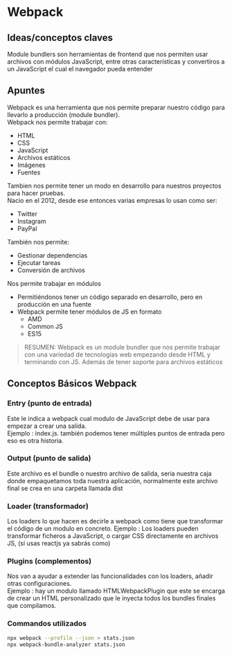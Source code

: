 # Webpack

## Ideas/conceptos claves

Module bundlers son herramientas de frontend que nos permiten usar archivos con módulos JavaScript, entre otras características y convertiros a un JavaScript el cual el navegador pueda entender

## Apuntes

Webpack es una herramienta que nos permite preparar nuestro código para llevarlo a producción (module bundler).  
Webpack nos permite trabajar con:

* HTML
* CSS
* JavaScript
* Archivos estáticos
* Imágenes
* Fuentes

Tambien nos permite tener un modo en desarrollo para nuestros proyectos para hacer pruebas.  
Nacio en el 2012, desde ese entonces varias empresas lo usan como ser:

* Twitter
* Instagram
* PayPal

También nos permite:

* Gestionar dependencias
* Ejecutar tareas
* Conversión de archivos

Nos permite trabajar en módulos

* Permitiéndonos tener un código separado en desarrollo, pero en producción en una fuente
* Webpack permite tener módulos de JS en formato
  * AMD
  * Common JS
  * ES15

> RESUMEN: Webpack es un module bundler que nos permite trabajar con una variedad de tecnologías web empezando desde HTML y terminando con JS. Además de tener soporte para archivos estáticos

## Conceptos Básicos Webpack

### Entry (punto de entrada)

Este le indica a webpack cual modulo de JavaScript debe de usar para empezar a crear una salida.  
Ejemplo : index.js. también podemos tener múltiples puntos de entrada pero eso es otra historia.

### Output (punto de salida)

Este archivo es el bundle o nuestro archivo de salida, seria nuestra caja donde empaquetamos toda nuestra aplicación, normalmente este archivo final se crea en una carpeta llamada dist

### Loader (transformador)

Los loaders lo que hacen es decirle a webpack como tiene que transformar el código de un modulo en concreto. Ejemplo : Los loaders pueden transformar ficheros a JavaScript, o cargar CSS directamente en archivos JS, (si usas reactjs ya sabrás como)

### Plugins (complementos)

Nos van a ayudar a extender las funcionalidades con los loaders, añadir otras configuraciones.  
Ejemplo : hay un modulo llamado HTMLWebpackPlugin que este se encarga de crear un HTML personalizado que le inyecta todos los bundles finales que compilamos.

### Commandos utilizados

~~~bash
npx webpack --profile --json > stats.json
npx webpack-bundle-analyzer stats.json
~~~
